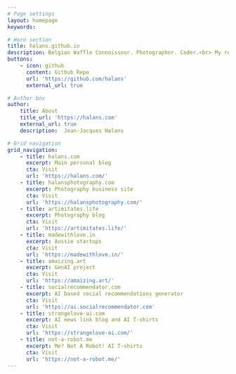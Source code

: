 ```yaml
---
# Page settings
layout: homepage
keywords:

# Hero section
title: halans.github.io
description: Belgian Waffle Connoisseur. Photographer. Coder.<br> My repository for all things personal and private.
buttons:
    - icon: github
      content: Github Repo
      url: 'https://github.com/halans'
      external_url: true

# Author box
author:
    title: About
    title_url: 'https://halans.com'
    external_url: true
    description:  Jean-Jacques Halans

# Grid navigation
grid_navigation:
    - title: halans.com
      excerpt: Main personal blog
      cta: Visit
      url: 'https://halans.com/'
    - title: halansphotography.com
      excerpt: Photography business site
      cta: Visit
      url: 'https://halansphotography.com/'
    - title: artimitates.life
      excerpt: Photography blog
      cta: Visit
      url: 'https://artimitates.life/'
    - title: madewithlove.in
      excerpt: Aussie startups
      cta: Visit
      url: 'https://madewithlove.in/'
    - title: amaizing.art
      excerpt: GenAI project
      cta: Visit
      url: 'https://amaizing.art/'
    - title: socialrecommendator.com
      excerpt: AI based social recommendations generator
      cta: Visit
      url: 'https://ai.socialrecommendator.com'
    - title: strangelove-ai.com
      excerpt: AI news link blog and AI T-shirts
      cta: Visit
      url: 'https://strangelove-ai.com/'
    - title: not-a-robot.me
      excerpt: Me? Not A Robot! AI T-shirts
      cta: Visit
      url: 'https://not-a-robot.me/'
---
```

